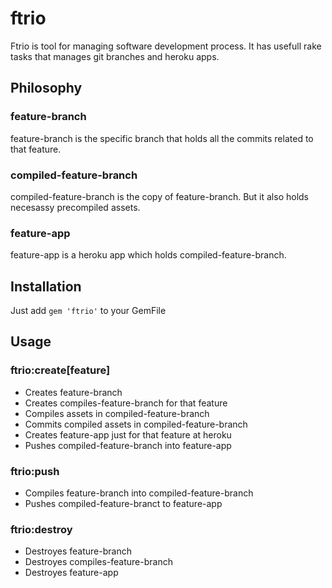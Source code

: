 # ftrio

Ftrio is tool for managing software development process. It has usefull rake tasks that manages git branches and heroku apps. 

## Philosophy

### feature-branch

feature-branch is the specific branch that holds all the commits related to that feature.

### compiled-feature-branch

compiled-feature-branch is the copy of feature-branch. But it also holds necesassy precompiled assets.

### feature-app

feature-app is a heroku app which holds compiled-feature-branch.

## Installation

Just add ``` gem 'ftrio' ``` to your GemFile

## Usage

### ftrio:create[feature]

+ Creates feature-branch
+ Creates compiles-feature-branch for that feature
+ Compiles assets in compiled-feature-branch
+ Commits compiled assets in compiled-feature-branch
+ Creates feature-app just for that feature at heroku
+ Pushes compiled-feature-branch into feature-app

### ftrio:push

+ Compiles feature-branch into compiled-feature-branch
+ Pushes compiled-feature-branct to feature-app

### ftrio:destroy

+ Destroyes feature-branch
+ Destroyes compiles-feature-branch
+ Destroyes feature-app
